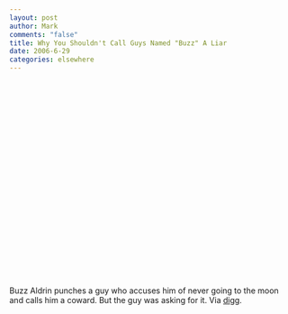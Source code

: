 ```yaml
--- 
layout: post
author: Mark
comments: "false"
title: Why You Shouldn't Call Guys Named "Buzz" A Liar
date: 2006-6-29
categories: elsewhere
---
```

<object width="425" height="350"><param name="movie" value="http://www.youtube.com/v/mQKxAqpjroo"></param><embed src="http://www.youtube.com/v/mQKxAqpjroo" type="application/x-shockwave-flash" width="425" height="350"></embed></object>

Buzz Aldrin punches a guy who accuses him of never going to the moon and calls him a coward. But the guy was asking for it. Via <a href="http://digg.com" title="digg">digg</a>.
